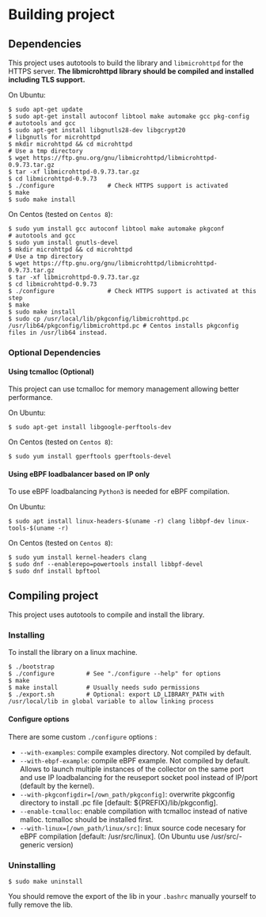 # Building project 

## Dependencies
This project uses autotools to build the library and `libmicrohttpd` for the HTTPS server. **The libmicrohttpd library should be compiled and installed including TLS support.**

On Ubuntu:
```shell
$ sudo apt-get update
$ sudo apt-get install autoconf libtool make automake gcc pkg-config        # autotools and gcc
$ sudo apt-get install libgnutls28-dev libgcrypt20                          # libgnutls for microhttpd
$ mkdir microhttpd && cd microhttpd                                         # Use a tmp directory
$ wget https://ftp.gnu.org/gnu/libmicrohttpd/libmicrohttpd-0.9.73.tar.gz
$ tar -xf libmicrohttpd-0.9.73.tar.gz
$ cd libmicrohttpd-0.9.73
$ ./configure               # Check HTTPS support is activated
$ make
$ sudo make install
```

On Centos (tested on `Centos 8`):
```shell
$ sudo yum install gcc autoconf libtool make automake pkgconf           # autotools and gcc
$ sudo yum install gnutls-devel
$ mkdir microhttpd && cd microhttpd                                     # Use a tmp directory
$ wget https://ftp.gnu.org/gnu/libmicrohttpd/libmicrohttpd-0.9.73.tar.gz
$ tar -xf libmicrohttpd-0.9.73.tar.gz
$ cd libmicrohttpd-0.9.73
$ ./configure               # Check HTTPS support is activated at this step
$ make
$ sudo make install
$ sudo cp /usr/local/lib/pkgconfig/libmicrohttpd.pc /usr/lib64/pkgconfig/libmicrohttpd.pc # Centos installs pkgconfig files in /usr/lib64 instead.
```

### Optional Dependencies
#### Using tcmalloc (Optional)
This project can use tcmalloc for memory management allowing better performance.

On Ubuntu:
```shell
$ sudo apt-get install libgoogle-perftools-dev
```

On Centos (tested on `Centos 8`):
```shell
$ sudo yum install gperftools gperftools-devel
```

#### Using eBPF loadbalancer based on IP only
To use eBPF loadbalancing `Python3` is needed for eBPF compilation.

On Ubuntu:
```shell
$ sudo apt install linux-headers-$(uname -r) clang libbpf-dev linux-tools-$(uname -r)
```

On Centos (tested on `Centos 8`):
```shell
$ sudo yum install kernel-headers clang
$ sudo dnf --enablerepo=powertools install libbpf-devel
$ sudo dnf install bpftool
```

## Compiling project 
This project uses autotools to compile and install the library.

### Installing
To install the library on a linux machine.
```shell
$ ./bootstrap
$ ./configure         # See "./configure --help" for options
$ make
$ make install        # Usually needs sudo permissions
$ ./export.sh         # Optional: export LD_LIBRARY_PATH with /usr/local/lib in global variable to allow linking process
```

#### Configure options
There are some custom `./configure` options : 
- `--with-examples`: compile examples directory. Not compiled by default.
- `--with-ebpf-example`: compile eBPF example. Not compiled by default. Allows to launch multiple instances of the collector on the same port and use IP loadbalancing for the reuseport socket pool instead of IP/port (default by the kernel).
- `--with-pkgconfigdir=[/own_path/pkgconfig]`: overwrite pkgconfig directory to install .pc file [default: ${PREFIX}/lib/pkgconfig].
- `--enable-tcmalloc`: enable compilation with tcmalloc instead of native malloc. tcmalloc should be installed first.
- `--with-linux=[/own_path/linux/src]`: linux source code necesary for eBPF compilation [default: /usr/src/linux]. (On Ubuntu use /usr/src/<linux>-generic version)

### Uninstalling
```shell
$ sudo make uninstall
```
You should remove the export of the lib in your `.bashrc` manually yourself to fully remove the lib.
